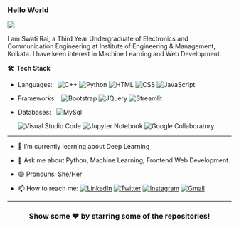 
### Hello World 

<p align="left"> <img src="https://komarev.com/ghpvc/?username=rai1410swati&label=MyProfileViews&color=blue&style=plastic%22%20alt=%22rai1410swati" /> </p>

I am Swati Rai, a Third Year Undergraduate of Electronics and Communication Engineering at Institute of Engineering & Management, Kolkata. 
I have keen interest in Machine Learning and Web Development.

**🛠 &nbsp;Tech Stack**

- Languages: &nbsp;
  ![C++](https://img.shields.io/badge/-C++-333333?style=flat&logo=c++&logoColor=563D7C)
  ![Python](https://img.shields.io/badge/Python-333333?style=flat&logo=python&logoColor=563D7C)
  ![HTML](https://img.shields.io/badge/-HTML-333333?style=flat&logo=HTML5)
  ![CSS](https://img.shields.io/badge/-CSS-333333?style=flat&logo=CSS3&logoColor=1572B6)
  ![JavaScript](https://img.shields.io/badge/-JavaScript-333333?style=flat&logo=javascript)

- Frameworks: &nbsp;
  ![Bootstrap](https://img.shields.io/badge/-Bootstrap-333333?style=flat&logo=bootstrap&logoColor=563D7C)
  ![JQuery](https://img.shields.io/badge/-JQuery-333333?style=flat&logo=jquery&logoColor=1572B6)
  ![Streamlit](https://img.shields.io/badge/-Streamlit-333333?style=flat&logo=streamlit&logoColor=1572B6)

- Databases:  &nbsp;
  ![MySql](https://img.shields.io/badge/-MySql-333333?style=flat&logo=mysql)

  ![Visual Studio Code](https://img.shields.io/badge/-Visual%20Studio%20Code-333333?style=flat&logo=visual-studio-code&logoColor=007ACC)
  ![Jupyter Notebook](https://img.shields.io/badge/-Jupyter%20Notebook-333333?style=flat&logo=jupyter%20notebook&logoColor=1572B6)
  ![Google Collaboratory](https://img.shields.io/badge/-GoogleCollaboratory-333333?style=flat&logo=googlecollaboratory&logoColor=1572B6)

***

-  🌱 I’m currently learning about Deep Learning

-  💬 Ask me about Python, Machine Learning, Frontend Web Development.

-  😄 Pronouns: She/Her

-  📫 How to reach me:
[![LinkedIn](https://img.shields.io/badge/-Swati_Rai-2867B2?style=flat&logo=Linkedin&logoColor=white)](https://www.linkedin.com/in/swatirai1410/)
[![Twitter](https://img.shields.io/badge/-raiswati_14-1da1f2?style=flat&logo=Twitter&logoColor=white)](https://twitter.com/raiswati_14/)
[![Instagram](https://img.shields.io/badge/-_swati_rai14-833ab4?style=flat&logo=Instagram&logoColor=white)](https://www.instagram.com/_swati_rai14/)
[![Gmail](https://img.shields.io/badge/-Swati_Rai-DB4437?style=flat&logo=Gmail&logoColor=white)](mailto:rai1410swati@gmail.com)

***

<div align="center">

### Show some ❤️ by starring some of the repositories!

</div>
